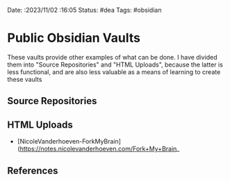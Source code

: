 Date: :2023/11/02 :16:05
Status: #dea
Tags: #obsidian

# Public Obsidian Vaults
These vaults provide other examples of what can be done. 
I have divided them into "Source Repositories" and "HTML Uploads", because the latter is less functional, and are also less valuable as a means of learning to create these vaults
## Source Repositories 

## HTML Uploads 
 * [NicoleVanderhoeven-ForkMyBrain](https://notes.nicolevanderhoeven.com/Fork+My+Brain_
 

## References
